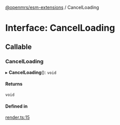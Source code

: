 [@openmrs/esm-extensions](../API.md) / CancelLoading

# Interface: CancelLoading

## Callable

### CancelLoading

▸ **CancelLoading**(): `void`

#### Returns

`void`

#### Defined in

[render.ts:15](https://github.com/openmrs/openmrs-esm-core/blob/master/packages/framework/esm-extensions/src/render.ts#L15)
